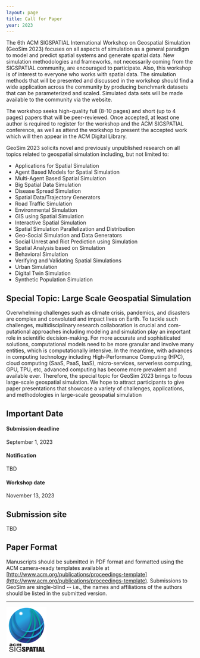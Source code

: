 ```yaml
---
layout: page
title: Call for Paper
year: 2023
---
```


The 6th ACM SIGSPATIAL International Workshop on Geospatial Simulation (GeoSim 2023) focuses on all aspects of simulation 
as a  general paradigm to model and predict spatial systems and generate  spatial data. 
New simulation methodologies and frameworks, not  necessarily coming from the SIGSPATIAL community, 
are encouraged to  participate. Also, this workshop is of interest to everyone who works with spatial data. 
The simulation methods that will be presented and  discussed in the workshop should find a wide application across the 
community by producing benchmark datasets that can be parameterized and scaled. 
Simulated data sets will be made available to the community via the website.

The workshop seeks high-quality full (8-10 pages) and short (up to 4 pages) papers that will be peer-reviewed. 
Once accepted, at least one author is required to register for the workshop and the ACM SIGSPATIAL conference, 
as well as attend the workshop to present the accepted work which will then appear in the ACM Digital Library.

GeoSim 2023 solicits novel and previously
unpublished research on all topics related to geospatial simulation including, but not limited to:

- Applications for Spatial Simulation
- Agent Based Models for Spatial Simulation
- Multi-Agent Based Spatial Simulation
- Big Spatial Data Simulation 
- Disease Spread Simulation 
- Spatial Data/Trajectory Generators
- Road Traffic Simulation
- Environmental Simulation
- GIS using Spatial Simulation
- Interactive Spatial Simulation
- Spatial Simulation Parallelization and Distribution
- Geo-Social Simulation and Data Generators
- Social Unrest and Riot Prediction using Simulation
- Spatial Analysis based on Simulation
- Behavioral Simulation
- Verifying and Validating Spatial Simulations
- Urban Simulation
- Digital Twin Simulation
- Synthetic Population Simulation


## Special Topic: Large Scale Geospatial Simulation ##


Overwhelming challenges such as climate crisis, pandemics, and disasters are complex and convoluted and
impact lives on Earth. To tackle such challenges, multidisciplinary research collaboration is crucial and com-
putational approaches including modeling and simulation play an important role in scientific decision-making.
For more accurate and sophisticated solutions, computational models need to be more granular and involve
many entities, which is computationally intensive. In the meantime, with advances in computing technology
including High-Performance Computing (HPC), cloud computing (SaaS, PaaS, IaaS), micro-services, serverless
computing, GPU, TPU, etc, advanced computing has become more prevalent and available ever. Therefore, the
special topic for GeoSim 2023 brings to focus large-scale geospatial simulation. We hope to attract participants
to give paper presentations that showcase a variety of challenges, applications, and methodologies in large-scale
geospatial simulation


## Important Date ##

#### Submission deadline ####
September 1, 2023

#### Notification ####
TBD

#### Workshop date ####
November 13, 2023


## Submission site ##
TBD

## Paper Format ##

Manuscripts should be submitted in PDF format and formatted using the ACM camera-ready templates available at [http://www.acm.org/publications/proceedings-template](http://www.acm.org/publications/proceedings-template). Submissions to GeoSim are single-blind -- i.e., the names and affiliations of the authors should be listed in the submitted version.

---

![ACM SIGSPATIAL](/assets/images/acmsigspatial-full.png)
